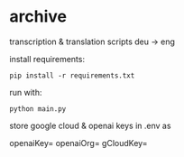 # archive

transcription & translation scripts deu -> eng

install requirements:

```
pip install -r requirements.txt
```

run with:

```
python main.py
```
store google cloud & openai keys in
.env as 

openaiKey=
openaiOrg=
gCloudKey=
